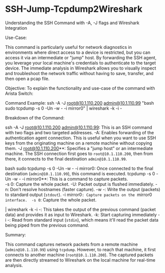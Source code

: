 # SSH-Jump-Tcpdump2Wireshark
Understanding the SSH Command with -A, -J flags and Wireshark Integration 
 
   
Use-Case: 

This command is particularly useful for network diagnostics in environments where direct access to a device is restricted, but you can access it via an intermediate or "jump" host. By forwarding the SSH agent, you leverage your local machine's credentials to authenticate to the target device. The immediate analysis in Wireshark allows you to visually inspect and troubleshoot the network traffic without having to save, transfer, and then open a pcap file. 
 
Objective: To explain the functionality and use-case of the command with Arista Switch: 
 
Command Example: ssh -A -J root@10.1.110.200 admin@10.1.110.99 "bash sudo tcpdump -s 0 -Un -w - -i mirror0" | wireshark -k -i - 
 
Breakdown of the Command: 
  
ssh -A -J root@10.1.110.200 admin@10.1.110.99: This is an SSH command with two flags and two targeted addresses. 
-A: Enables forwarding of the authentication agent connection. This is useful when you want to use SSH keys from the originating machine on a remote machine without copying them. 
-J root@10.1.110.200**: Specifies a "jump host" or an intermediate machine. The SSH connection first goes to `root@10.1.110.200`, then from there, it connects to the final destination `admin@10.1.110.99`. 
  
 bash sudo tcpdump -s 0 -Un -w - -i mirror0: Once connected to the final destination (`admin@10.1.110.99`), this command is executed. 
tcpdump -s 0 -Un -w - -i mirror0**: This is a command to capture packets.  
-s 0: Capture the whole packet. 
-U: Packet output is flushed immediately. 
-n: Don't resolve hostnames (faster capture). 
-w -: Write the output (packets) to standard output (`stdout`). 
-i mirror0`: Capture packets on the `mirror0` interface. 
   -s 0`: Capture the whole packet. 
  
| wireshark -k -i -: This takes the output of the previous command (packet data) and provides it as input to Wireshark. 
-k: Start capturing immediately 
-i -: Read from standard input (`stdin`), which means it'll read the packet data being piped from the previous command. 
   
Summary: 
  
This command captures network packets from a remote machine (`admin@10.1.110.99`) using `tcpdump`. However, to reach that machine, it first connects to another machine (`root@10.1.110.200`). The captured packets are then directly streamed to Wireshark on the local machine for real-time analysis. 
